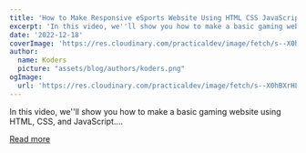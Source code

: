 ```yaml
---
title: 'How to Make Responsive eSports Website Using HTML CSS JavaScript'
excerpt: 'In this video, we''ll show you how to make a basic gaming website using HTML, CSS, and JavaScript....'
date: '2022-12-18'
coverImage: 'https://res.cloudinary.com/practicaldev/image/fetch/s--X0hBXrHL--/c_imagga_scale,f_auto,fl_progressive,h_420,q_auto,w_1000/https://dev-to-uploads.s3.amazonaws.com/uploads/articles/dyx5vz2qtetfr5fohl67.png'
author:
  name: Koders
  picture: "assets/blog/authors/koders.png"
ogImage:
  url: 'https://res.cloudinary.com/practicaldev/image/fetch/s--X0hBXrHL--/c_imagga_scale,f_auto,fl_progressive,h_420,q_auto,w_1000/https://dev-to-uploads.s3.amazonaws.com/uploads/articles/dyx5vz2qtetfr5fohl67.png'
---
```


In this video, we''ll show you how to make a basic gaming website using HTML, CSS, and JavaScript....

[Read more](https://dev.to/codewithsadee/how-to-make-responsive-esports-website-using-html-css-javascript-23fm)
